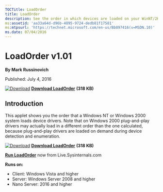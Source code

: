 ```yaml
--- 
TOCTitle: LoadOrder
title: LoadOrder
description: See the order in which devices are loaded on your WinNT/2K system.
ms:assetid: 'aa33a64d-d96b-4895-9724-dedb81f17581'
ms:mtpsurl: 'https://technet.microsoft.com/en-us/Bb897416(v=MSDN.10)'
ms.date: 07/04/2016
---
```


LoadOrder v1.01
===============

**By Mark Russinovich**

Published: July 4, 2016


[![Download](/media/landing/sysinternals/download_sm.png)](https://download.sysinternals.com/files/LoadOrder.zip) [**Download LoadOrder**](https://download.sysinternals.com/files/LoadOrder.zip) **(318 KB)**


## Introduction

This applet shows you the order that a Windows NT or Windows 2000 system
loads device drivers. Note that on Windows 2000 plug-and-play drivers
may actually load in a different order than the one calculated, because
plug-and-play drivers are loaded on demand during device detection and
enumeration.

[![Download](/media/landing/sysinternals/download_sm.png)](https://download.sysinternals.com/files/LoadOrder.zip) [**Download LoadOrder**](https://download.sysinternals.com/files/LoadOrder.zip) **(318 KB)**

[**Run LoadOrder**](https://live.sysinternals.com/LoadOrd.exe) now from Live.Sysinternals.com


**Runs on:**

-   Client: Windows Vista and higher
-   Server: Windows Server 2008 and higher
-   Nano Server: 2016 and higher



